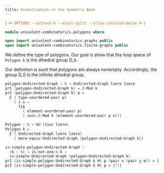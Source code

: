 ```yaml
---
title: Formalisation of the Symmetry Book
---
```


```agda
{-# OPTIONS --without-K --exact-split --allow-unsolved-metas #-}

module univalent-combinatorics.polygons where

open import univalent-combinatorics.graphs public
open import univalent-combinatorics.finite-graphs public
```

We define the type of polygons. Our goal is show that the loop space of `Polygon k` is the dihedral group D_k.

Our definition is such that polygons are always nonempty. Accordingly, the group D_0 is the infinite dihedral group.

```agda
polygon-Undirected-Graph : ℕ → Undirected-Graph lzero lzero
pr1 (polygon-Undirected-Graph k) = ℤ-Mod k
pr2 (polygon-Undirected-Graph k) p =
  Σ ( type-unordered-pair p)
    ( λ x →
      fib
        ( element-unordered-pair p)
        ( succ-ℤ-Mod k (element-unordered-pair p x)))

Polygon : ℕ → UU (lsuc lzero)
Polygon k =
  Σ ( Undirected-Graph lzero lzero)
    ( mere-equiv-Undirected-Graph (polygon-Undirected-Graph k))

is-simple-polygon-Undirected-Graph :
  (k : ℕ) → is-not-one-ℕ k →
  is-simple-Undirected-Graph (polygon-Undirected-Graph k)
pr1 (is-simple-polygon-Undirected-Graph k H) p (pair x (pair y α)) = {!!}
pr2 (is-simple-polygon-Undirected-Graph k H) p = {!!}
```
